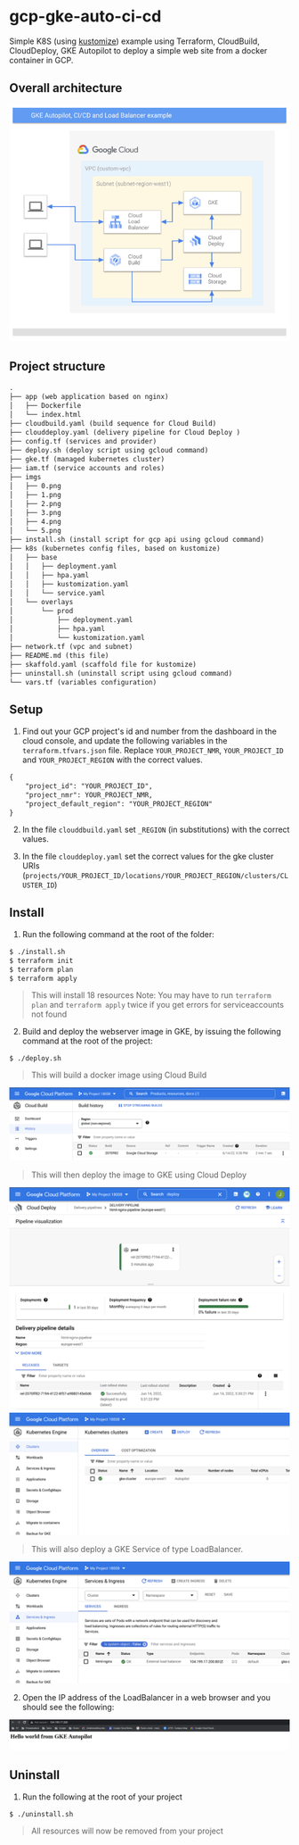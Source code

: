 # gcp-gke-auto-ci-cd
Simple K8S (using [kustomize](https://kustomize.io/)) example using Terraform, CloudBuild, CloudDeploy, GKE Autopilot to deploy a simple web site from a docker container in GCP.


## Overall architecture

![](imgs/5.png)


## Project structure
```
.
├── app (web application based on nginx)
│   ├── Dockerfile
│   └── index.html
├── cloudbuild.yaml (build sequence for Cloud Build)
├── clouddeploy.yaml (delivery pipeline for Cloud Deploy )
├── config.tf (services and provider)
├── deploy.sh (deploy script using gcloud command)
├── gke.tf (managed kubernetes cluster)
├── iam.tf (service accounts and roles)
├── imgs
│   ├── 0.png
│   ├── 1.png
│   ├── 2.png
│   ├── 3.png
│   ├── 4.png
│   └── 5.png
├── install.sh (install script for gcp api using gcloud command)
├── k8s (kubernetes config files, based on kustomize)
│   ├── base
│   │   ├── deployment.yaml
│   │   ├── hpa.yaml
│   │   ├── kustomization.yaml
│   │   └── service.yaml
│   └── overlays
│       └── prod
│           ├── deployment.yaml
│           ├── hpa.yaml
│           └── kustomization.yaml
├── network.tf (vpc and subnet)
├── README.md (this file)
├── skaffold.yaml (scaffold file for kustomize)
├── uninstall.sh (uninstall script using gcloud command)
└── vars.tf (variables configuration)
```

## Setup

1. Find out your GCP project's id and number from the dashboard in the cloud console, and update the following variables in the `terraform.tfvars.json` file. Replace `YOUR_PROJECT_NMR`, `YOUR_PROJECT_ID` and `YOUR_PROJECT_REGION` with the correct values. 


```shell
{
    "project_id": "YOUR_PROJECT_ID",
    "project_nmr": YOUR_PROJECT_NMR,
    "project_default_region": "YOUR_PROJECT_REGION"
}
```


2. In the file `clouddbuild.yaml` set `_REGION` (in substitutions) with the correct values.

3. In the file `clouddeploy.yaml` set the correct values for the gke cluster URIs (`projects/YOUR_PROJECT_ID/locations/YOUR_PROJECT_REGION/clusters/CLUSTER_ID`)


## Install

1. Run the following command at the root of the folder:
```shell 
$ ./install.sh
$ terraform init
$ terraform plan
$ terraform apply
```

> This will install 18 resources
> Note: You may have to run `terraform plan` and `terraform apply` twice if you get errors for serviceaccounts not found

2. Build and deploy the webserver image in GKE, by issuing the following command at the root of the project:

```shell
$ ./deploy.sh
```

> This will build a docker image using Cloud Build

![](imgs/0.png)

> This will then deploy the image to GKE using Cloud Deploy

![](imgs/1.png)
![](imgs/2.png)

> This will also deploy a GKE Service of type LoadBalancer. 

![](imgs/3.png)

2. Open the IP address of the LoadBalancer in a web browser and you should see the following:

![](imgs/4.png)


## Uninstall


1. Run the following at the root of your project

```shell 
$ ./uninstall.sh
```

> All resources will now be removed from your project
